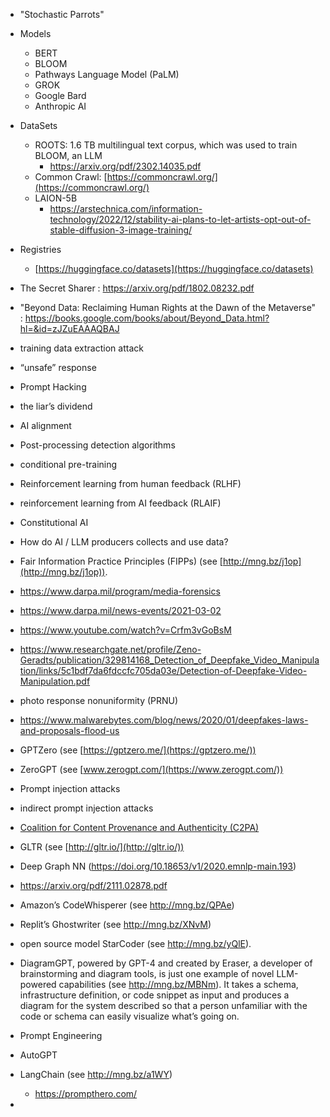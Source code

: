 
- "Stochastic Parrots"
- Models
  - BERT
  - BLOOM
  - Pathways Language Model (PaLM)
  - GROK
  - Google Bard
  - Anthropic AI
- DataSets
  - ROOTS: 1.6 TB multilingual text corpus, which was used to train BLOOM, an LLM
    - https://arxiv.org/pdf/2302.14035.pdf
  - Common Crawl: [https://commoncrawl.org/](https://commoncrawl.org/)
  - LAION-5B
    - https://arstechnica.com/information-technology/2022/12/stability-ai-plans-to-let-artists-opt-out-of-stable-diffusion-3-image-training/
- Registries
  - [https://huggingface.co/datasets](https://huggingface.co/datasets)
- The Secret Sharer : https://arxiv.org/pdf/1802.08232.pdf
- "Beyond Data: Reclaiming Human Rights at the Dawn of the Metaverse" : https://books.google.com/books/about/Beyond_Data.html?hl=&id=zJZuEAAAQBAJ
- training data extraction attack
- “unsafe” response
- Prompt Hacking
- the liar’s dividend
- AI alignment
- Post-processing detection algorithms
- conditional pre-training
- Reinforcement learning from human feedback (RLHF)
- reinforcement learning from AI feedback (RLAIF)
- Constitutional AI
- How do AI / LLM producers collects and use data?
- Fair Information Practice Principles (FIPPs) (see [http://mng.bz/j1op](http://mng.bz/j1op)).
- https://www.darpa.mil/program/media-forensics
- https://www.darpa.mil/news-events/2021-03-02
- https://www.youtube.com/watch?v=Crfm3vGoBsM
- https://www.researchgate.net/profile/Zeno-Geradts/publication/329814168_Detection_of_Deepfake_Video_Manipulation/links/5c1bdf7da6fdccfc705da03e/Detection-of-Deepfake-Video-Manipulation.pdf
- photo response nonuniformity (PRNU)
- https://www.malwarebytes.com/blog/news/2020/01/deepfakes-laws-and-proposals-flood-us
- GPTZero (see [https://gptzero.me/](https://gptzero.me/)) 
- ZeroGPT (see [www.zerogpt.com/](https://www.zerogpt.com/))
- Prompt injection attacks
- indirect prompt injection attacks
- [Coalition for Content Provenance and Authenticity (C2PA)](https://c2pa.org/)
- GLTR (see [http://gltr.io/](http://gltr.io/))
- Deep Graph NN (https://doi.org/10.18653/v1/2020.emnlp-main.193)
- https://arxiv.org/pdf/2111.02878.pdf
- Amazon’s CodeWhisperer (see http://mng.bz/QPAe)
- Replit’s Ghostwriter (see http://mng.bz/XNvM)
- open source model StarCoder (see http://mng.bz/yQlE).
- DiagramGPT, powered by GPT-4 and created by Eraser, a developer of brainstorming and diagram tools, is just one example of novel LLM-powered capabilities (see http://mng.bz/MBNm). It takes a schema, infrastructure definition, or code snippet as input and produces a diagram for the system described so that a person unfamiliar with the code or schema can easily visualize what’s going on.
- Prompt Engineering
- AutoGPT
- LangChain (see http://mng.bz/a1WY) 


  - https://prompthero.com/
- 
